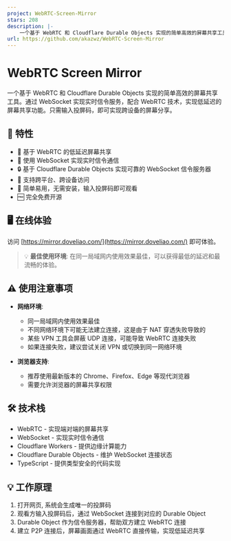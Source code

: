 ```yaml
---
project: WebRTC-Screen-Mirror
stars: 208
description: |-
    一个基于 WebRTC 和 Cloudflare Durable Objects 实现的简单高效的屏幕共享工具。通过 WebSocket 实现实时信令服务，配合 WebRTC 技术，实现低延迟的屏幕共享功能。只需输入投屏码，即可实现跨设备的屏幕分享。
url: https://github.com/akazwz/WebRTC-Screen-Mirror
---
```


# WebRTC Screen Mirror

一个基于 WebRTC 和 Cloudflare Durable Objects 实现的简单高效的屏幕共享工具。通过 WebSocket 实现实时信令服务，配合 WebRTC 技术，实现低延迟的屏幕共享功能。只需输入投屏码，即可实现跨设备的屏幕分享。

## 🌟 特性

- 🚀 基于 WebRTC 的低延迟屏幕共享
- 🔌 使用 WebSocket 实现实时信令通信
- 🔒 基于 Cloudflare Durable Objects 实现可靠的 WebSocket 信令服务器
- 📱 支持跨平台、跨设备访问
- 🎯 简单易用，无需安装，输入投屏码即可观看
- 🆓 完全免费开源

## 🖥️ 在线体验

访问 [https://mirror.doveliao.com/](https://mirror.doveliao.com/) 即可体验。

> 💡 **最佳使用环境**: 在同一局域网内使用效果最佳，可以获得最低的延迟和最流畅的体验。

## ⚠️ 使用注意事项

- **网络环境**: 
  - 同一局域网内使用效果最佳
  - 不同网络环境下可能无法建立连接，这是由于 NAT 穿透失败导致的
  - 某些 VPN 工具会屏蔽 UDP 连接，可能导致 WebRTC 连接失败
  - 如果连接失败，建议尝试关闭 VPN 或切换到同一网络环境

- **浏览器支持**:
  - 推荐使用最新版本的 Chrome、Firefox、Edge 等现代浏览器
  - 需要允许浏览器的屏幕共享权限

## 🛠️ 技术栈

- WebRTC - 实现端对端的屏幕共享
- WebSocket - 实现实时信令通信
- Cloudflare Workers - 提供边缘计算能力
- Cloudflare Durable Objects - 维护 WebSocket 连接状态
- TypeScript - 提供类型安全的代码实现

## 💡 工作原理

1. 打开网页, 系统会生成唯一的投屏码
2. 观看方输入投屏码后，通过 WebSocket 连接到对应的 Durable Object
3. Durable Object 作为信令服务器，帮助双方建立 WebRTC 连接
4. 建立 P2P 连接后，屏幕画面通过 WebRTC 直接传输，实现低延迟共享

